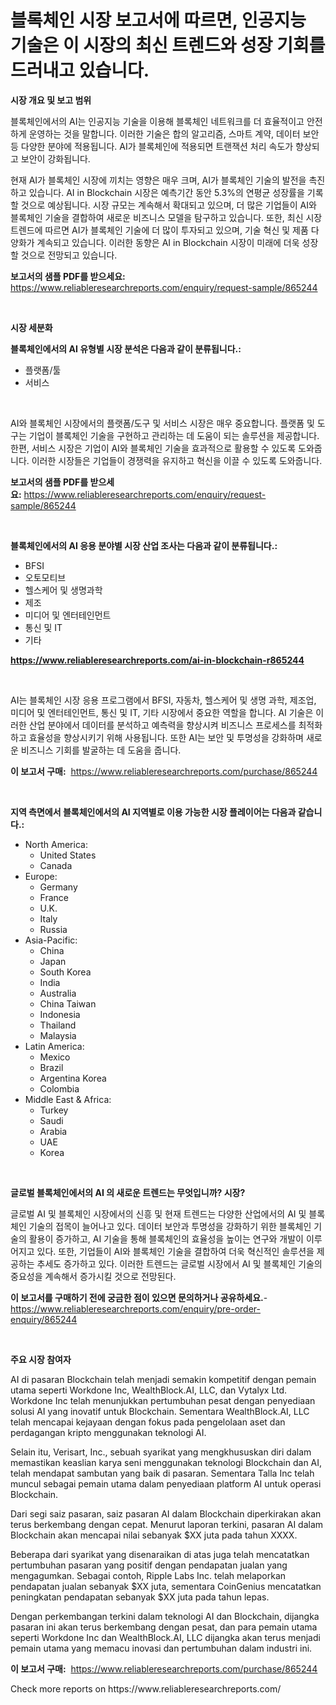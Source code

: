 <p><h1>블록체인 시장 보고서에 따르면, 인공지능 기술은 이 시장의 최신 트렌드와 성장 기회를 드러내고 있습니다.</h1></p><p><strong>시장 개요 및 보고 범위</strong></p>
<p><p>블록체인에서의 AI는 인공지능 기술을 이용해 블록체인 네트워크를 더 효율적이고 안전하게 운영하는 것을 말합니다. 이러한 기술은 합의 알고리즘, 스마트 계약, 데이터 보안 등 다양한 분야에 적용됩니다. AI가 블록체인에 적용되면 트랜잭션 처리 속도가 향상되고 보안이 강화됩니다.</p><p>현재 AI가 블록체인 시장에 끼치는 영향은 매우 크며, AI가 블록체인 기술의 발전을 촉진하고 있습니다. AI in Blockchain 시장은 예측기간 동안 5.3%의 연평균 성장률을 기록할 것으로 예상됩니다. 시장 규모는 계속해서 확대되고 있으며, 더 많은 기업들이 AI와 블록체인 기술을 결합하여 새로운 비즈니스 모델을 탐구하고 있습니다. 또한, 최신 시장 트렌드에 따르면 AI가 블록체인 기술에 더 많이 투자되고 있으며, 기술 혁신 및 제품 다양화가 계속되고 있습니다. 이러한 동향은 AI in Blockchain 시장이 미래에 더욱 성장할 것으로 전망되고 있습니다.</p></p>
<p><strong>보고서의 샘플 PDF를 받으세요:</strong> <a href="https://www.reliableresearchreports.com/enquiry/request-sample/865244">https://www.reliableresearchreports.com/enquiry/request-sample/865244</a></p>
<p>&nbsp;</p>
<p><strong>시장 세분화</strong></p>
<p><strong>블록체인에서의 AI 유형별 시장 분석은 다음과 같이 분류됩니다.:</strong></p>
<p><ul><li>플랫폼/툴</li><li>서비스</li></ul></p>
<p>&nbsp;</p>
<p><p>AI와 블록체인 시장에서의 플랫폼/도구 및 서비스 시장은 매우 중요합니다. 플랫폼 및 도구는 기업이 블록체인 기술을 구현하고 관리하는 데 도움이 되는 솔루션을 제공합니다. 한편, 서비스 시장은 기업이 AI와 블록체인 기술을 효과적으로 활용할 수 있도록 도와줍니다. 이러한 시장들은 기업들이 경쟁력을 유지하고 혁신을 이끌 수 있도록 도와줍니다.</p></p>
<p><strong>보고서의 샘플 PDF를 받으세요:</strong>&nbsp;<a href="https://www.reliableresearchreports.com/enquiry/request-sample/865244">https://www.reliableresearchreports.com/enquiry/request-sample/865244</a></p>
<p>&nbsp;</p>
<p><strong> 블록체인에서의 AI 응용 분야별 시장 산업 조사는 다음과 같이 분류됩니다.:</strong></p>
<p><ul><li>BFSI</li><li>오토모티브</li><li>헬스케어 및 생명과학</li><li>제조</li><li>미디어 및 엔터테인먼트</li><li>통신 및 IT</li><li>기타</li></ul></p>
<p><strong><a href="https://www.reliableresearchreports.com/ai-in-blockchain-r865244">https://www.reliableresearchreports.com/ai-in-blockchain-r865244</a></strong></p>
<p>&nbsp;</p>
<p><p>AI는 블록체인 시장 응용 프로그램에서 BFSI, 자동차, 헬스케어 및 생명 과학, 제조업, 미디어 및 엔터테인먼트, 통신 및 IT, 기타 시장에서 중요한 역할을 합니다. AI 기술은 이러한 산업 분야에서 데이터를 분석하고 예측력을 향상시켜 비즈니스 프로세스를 최적화하고 효율성을 향상시키기 위해 사용됩니다. 또한 AI는 보안 및 투명성을 강화하며 새로운 비즈니스 기회를 발굴하는 데 도움을 줍니다.</p></p>
<p><strong>이 보고서 구매:</strong>&nbsp; <a href="https://www.reliableresearchreports.com/purchase/865244">https://www.reliableresearchreports.com/purchase/865244</a></p>
<p>&nbsp;</p>
<p><strong>지역 측면에서 블록체인에서의 AI 지역별로 이용 가능한 시장 플레이어는 다음과 같습니다.:</strong></p>
<p><ul>
    <li>
        North America:
        <ul>
            <li>United States</li>
            <li>Canada</li>
        </ul>
    </li>
    <li>
        Europe:
        <ul>
            <li>Germany</li>
            <li>France</li>
            <li>U.K.</li>
            <li>Italy</li>
            <li>Russia</li>
        </ul>
    </li>
    <li>
        Asia-Pacific:
        <ul>
            <li>China</li>
            <li>Japan</li>
            <li>South Korea</li>
            <li>India</li>
            <li>Australia</li>
            <li>China Taiwan</li>
            <li>Indonesia</li>
            <li>Thailand</li>
            <li>Malaysia</li>
        </ul>
    </li>
    <li>
        Latin America:
        <ul>
            <li>Mexico</li>
            <li>Brazil</li>
            <li>Argentina Korea</li>
            <li>Colombia</li>
        </ul>
    </li>
    <li>
        Middle East & Africa:
        <ul>
            <li>Turkey</li>
            <li>Saudi</li>
            <li>Arabia</li>
            <li>UAE</li>
            <li>Korea</li>
        </ul>
    </li>
    </ul></p>
<p>&nbsp;</p>
<p><strong>글로벌 블록체인에서의 AI 의 새로운 트렌드는 무엇입니까? 시장?</strong></p>
<p><p>글로벌 AI 및 블록체인 시장에서의 신흥 및 현재 트렌드는 다양한 산업에서의 AI 및 블록체인 기술의 접목이 늘어나고 있다. 데이터 보안과 투명성을 강화하기 위한 블록체인 기술의 활용이 증가하고, AI 기술을 통해 블록체인의 효율성을 높이는 연구와 개발이 이루어지고 있다. 또한, 기업들이 AI와 블록체인 기술을 결합하여 더욱 혁신적인 솔루션을 제공하는 추세도 증가하고 있다. 이러한 트렌드는 글로벌 시장에서 AI 및 블록체인 기술의 중요성을 계속해서 증가시킬 것으로 전망된다.</p></p>
<p><strong>이 보고서를 구매하기 전에 궁금한 점이 있으면 문의하거나 공유하세요.</strong>- <a href="https://www.reliableresearchreports.com/enquiry/pre-order-enquiry/865244">https://www.reliableresearchreports.com/enquiry/pre-order-enquiry/865244</a></p>
<p>&nbsp;</p>
<p><strong>주요 시장 참여자</strong></p>
<p><p>AI di pasaran Blockchain telah menjadi semakin kompetitif dengan pemain utama seperti Workdone Inc, WealthBlock.AI, LLC, dan Vytalyx Ltd. Workdone Inc telah menunjukkan pertumbuhan pesat dengan penyediaan solusi AI yang inovatif untuk Blockchain. Sementara WealthBlock.AI, LLC telah mencapai kejayaan dengan fokus pada pengelolaan aset dan perdagangan kripto menggunakan teknologi AI.</p><p>Selain itu, Verisart, Inc., sebuah syarikat yang mengkhususkan diri dalam memastikan keaslian karya seni menggunakan teknologi Blockchain dan AI, telah mendapat sambutan yang baik di pasaran. Sementara Talla Inc telah muncul sebagai pemain utama dalam penyediaan platform AI untuk operasi Blockchain.</p><p>Dari segi saiz pasaran, saiz pasaran AI dalam Blockchain diperkirakan akan terus berkembang dengan cepat. Menurut laporan terkini, pasaran AI dalam Blockchain akan mencapai nilai sebanyak $XX juta pada tahun XXXX.</p><p>Beberapa dari syarikat yang disenaraikan di atas juga telah mencatatkan pertumbuhan pasaran yang positif dengan pendapatan jualan yang mengagumkan. Sebagai contoh, Ripple Labs Inc. telah melaporkan pendapatan jualan sebanyak $XX juta, sementara CoinGenius mencatatkan peningkatan pendapatan sebanyak $XX juta pada tahun lepas.</p><p>Dengan perkembangan terkini dalam teknologi AI dan Blockchain, dijangka pasaran ini akan terus berkembang dengan pesat, dan para pemain utama seperti Workdone Inc dan WealthBlock.AI, LLC dijangka akan terus menjadi pemain utama yang memacu inovasi dan pertumbuhan dalam industri ini.</p></p>
<p><strong>이 보고서 구매:</strong>&nbsp;&nbsp;<a href="https://www.reliableresearchreports.com/purchase/865244">https://www.reliableresearchreports.com/purchase/865244</a></p>
<p>Check more reports on https://www.reliableresearchreports.com/</p>